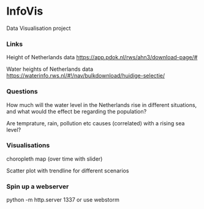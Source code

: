 # InfoVis
Data Visualisation project


### Links

Height of Netherlands data
https://app.pdok.nl/rws/ahn3/download-page/#

Water heights of Netherlands data
https://waterinfo.rws.nl/#!/nav/bulkdownload/huidige-selectie/


### Questions

How much will the water level in the Netherlands rise in different situations, and what would the effect be regarding the population? 

Are temprature, rain, pollution etc causes (correlated) with a rising sea level?

### Visualisations

choropleth map (over time with slider)

Scatter plot with trendline for different scenarios

### Spin up a webserver
python -m http.server 1337 or use webstorm